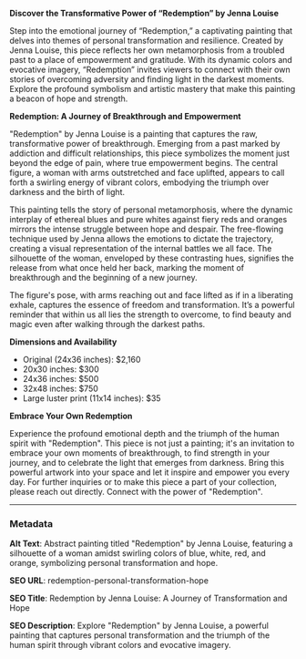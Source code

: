 **Discover the Transformative Power of “Redemption” by Jenna Louise**

Step into the emotional journey of “Redemption,” a captivating painting that delves into themes of personal transformation and resilience. Created by Jenna Louise, this piece reflects her own metamorphosis from a troubled past to a place of empowerment and gratitude. With its dynamic colors and evocative imagery, “Redemption” invites viewers to connect with their own stories of overcoming adversity and finding light in the darkest moments. Explore the profound symbolism and artistic mastery that make this painting a beacon of hope and strength.

**Redemption: A Journey of Breakthrough and Empowerment**

"Redemption" by Jenna Louise is a painting that captures the raw, transformative power of breakthrough. Emerging from a past marked by addiction and difficult relationships, this piece symbolizes the moment just beyond the edge of pain, where true empowerment begins. The central figure, a woman with arms outstretched and face uplifted, appears to call forth a swirling energy of vibrant colors, embodying the triumph over darkness and the birth of light. 

This painting tells the story of personal metamorphosis, where the dynamic interplay of ethereal blues and pure whites against fiery reds and oranges mirrors the intense struggle between hope and despair. The free-flowing technique used by Jenna allows the emotions to dictate the trajectory, creating a visual representation of the internal battles we all face. The silhouette of the woman, enveloped by these contrasting hues, signifies the release from what once held her back, marking the moment of breakthrough and the beginning of a new journey.

The figure's pose, with arms reaching out and face lifted as if in a liberating exhale, captures the essence of freedom and transformation. It’s a powerful reminder that within us all lies the strength to overcome, to find beauty and magic even after walking through the darkest paths. 

**Dimensions and Availability**

- Original (24x36 inches): $2,160
- 20x30 inches: $300
- 24x36 inches: $500
- 32x48 inches: $750
- Large luster print (11x14 inches): $35

**Embrace Your Own Redemption**

Experience the profound emotional depth and the triumph of the human spirit with "Redemption". This piece is not just a painting; it's an invitation to embrace your own moments of breakthrough, to find strength in your journey, and to celebrate the light that emerges from darkness. Bring this powerful artwork into your space and let it inspire and empower you every day. For further inquiries or to make this piece a part of your collection, please reach out directly. Connect with the power of "Redemption".

---

### Metadata

**Alt Text**: Abstract painting titled "Redemption" by Jenna Louise, featuring a silhouette of a woman amidst swirling colors of blue, white, red, and orange, symbolizing personal transformation and hope.

**SEO URL**: redemption-personal-transformation-hope

**SEO Title**: Redemption by Jenna Louise: A Journey of Transformation and Hope

**SEO Description**: Explore "Redemption" by Jenna Louise, a powerful painting that captures personal transformation and the triumph of the human spirit through vibrant colors and evocative imagery.